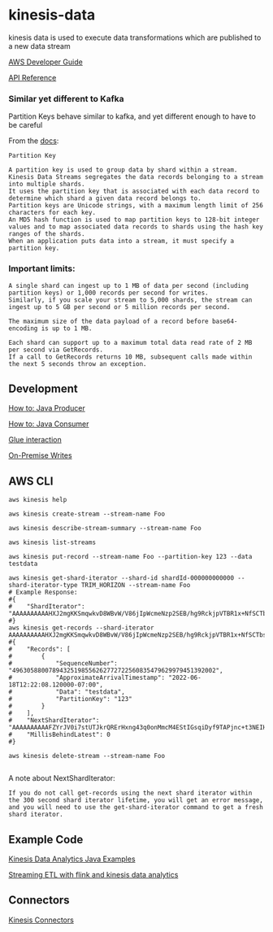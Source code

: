 # kinesis-data

kinesis data is used to execute data transformations which are published to a new data stream

[AWS Developer Guide](https://docs.aws.amazon.com/streams/latest/dev/introduction.html)

[API Reference](https://docs.aws.amazon.com/kinesis/latest/APIReference/Welcome.html)

### Similar yet different to Kafka

Partition Keys behave similar to kafka, and yet different enough to have to be careful

From the [docs](https://docs.aws.amazon.com/streams/latest/dev/key-concepts.html):
```
Partition Key

A partition key is used to group data by shard within a stream. 
Kinesis Data Streams segregates the data records belonging to a stream into multiple shards. 
It uses the partition key that is associated with each data record to determine which shard a given data record belongs to. 
Partition keys are Unicode strings, with a maximum length limit of 256 characters for each key. 
An MD5 hash function is used to map partition keys to 128-bit integer values and to map associated data records to shards using the hash key ranges of the shards. 
When an application puts data into a stream, it must specify a partition key.
```

### Important limits:
```
A single shard can ingest up to 1 MB of data per second (including partition keys) or 1,000 records per second for writes. 
Similarly, if you scale your stream to 5,000 shards, the stream can ingest up to 5 GB per second or 5 million records per second.
```

```The maximum size of the data payload of a record before base64-encoding is up to 1 MB.```

```
Each shard can support up to a maximum total data read rate of 2 MB per second via GetRecords. 
If a call to GetRecords returns 10 MB, subsequent calls made within the next 5 seconds throw an exception.
```

## Development

[How to: Java Producer](https://docs.aws.amazon.com/streams/latest/dev/developing-producers-with-sdk.html)

[How to: Java Consumer](https://docs.aws.amazon.com/streams/latest/dev/developing-consumers-with-sdk.html)

[Glue interaction](https://docs.aws.amazon.com/glue/latest/dg/schema-registry-integrations.html#schema-registry-integrations-kds)

[On-Premise Writes](https://medium.com/globant/ingesting-data-in-kinesis-data-streams-using-kpl-for-on-premise-application-e1957a3bfe59)


## AWS CLI

```shell
aws kinesis help
```

```shell
aws kinesis create-stream --stream-name Foo

aws kinesis describe-stream-summary --stream-name Foo

aws kinesis list-streams

aws kinesis put-record --stream-name Foo --partition-key 123 --data testdata

aws kinesis get-shard-iterator --shard-id shardId-000000000000 --shard-iterator-type TRIM_HORIZON --stream-name Foo
# Example Response:
#{
#    "ShardIterator": "AAAAAAAAAAHXJ2mgKKSmqwkvD8WBvW/V86jIpWcmeNzp2SEB/hg9RckjpVTBR1x+NfSCTbs3hnkNwC1bFumkLX8Qf0w5mGTRA46+Tl9b82KuWqKfG3Gcz83YV9nQWTMPEDea8fz+a88cW9xcj/Q9IMcjKMpBsy5gQmNvFeUfiKLszmCmqbQ5K5VRGiiqH/144YKsX4XoO5rx7+W49LLzlExPpaUpx2LyABqZfugyP0daBPs8qjH2Kg=="
#}
aws kinesis get-records --shard-iterator AAAAAAAAAAHXJ2mgKKSmqwkvD8WBvW/V86jIpWcmeNzp2SEB/hg9RckjpVTBR1x+NfSCTbs3hnkNwC1bFumkLX8Qf0w5mGTRA46+Tl9b82KuWqKfG3Gcz83YV9nQWTMPEDea8fz+a88cW9xcj/Q9IMcjKMpBsy5gQmNvFeUfiKLszmCmqbQ5K5VRGiiqH/144YKsX4XoO5rx7+W49LLzlExPpaUpx2LyABqZfugyP0daBPs8qjH2Kg==
#{
#    "Records": [
#        {
#            "SequenceNumber": "49630588007894325198556262772722560835479629979451392002",
#            "ApproximateArrivalTimestamp": "2022-06-18T12:22:08.120000-07:00",
#            "Data": "testdata",
#            "PartitionKey": "123"
#        }
#    ],
#    "NextShardIterator": "AAAAAAAAAAFZYrJV0i7stUTJkrQRErHxng43q0onMmcM4EStIGsqiDyf9TAPjnc+t3NEIH3XO+dpvhpRSzPmUifRAPdEzLvNDdI41lB6PiiRUIKgcumHatO+YhKCuOmXe7INTHrG9hD7PKfYQo5tRuRWJ4JVTbH2WkGei8dGgru8h8uo1MogarKQd9lpnHl6Fl/eLwTaJTSltcHYp4yynGyK/aPH8SfFJIpYXRIjuociYpi9nNngJA==",
#    "MillisBehindLatest": 0
#}

aws kinesis delete-stream --stream-name Foo


```

A note about NextShardIterator:
```
If you do not call get-records using the next shard iterator within the 300 second shard iterator lifetime, you will get an error message, and you will need to use the get-shard-iterator command to get a fresh shard iterator.
```

## Example Code
[Kinesis Data Analytics Java Examples](https://github.com/aws-samples/amazon-kinesis-data-analytics-java-examples)

[Streaming ETL with flink and kinesis data analytics](https://aws.amazon.com/blogs/big-data/streaming-etl-with-apache-flink-and-amazon-kinesis-data-analytics/)

## Connectors

[Kinesis Connectors](https://github.com/amazon-archives/amazon-kinesis-connectors)